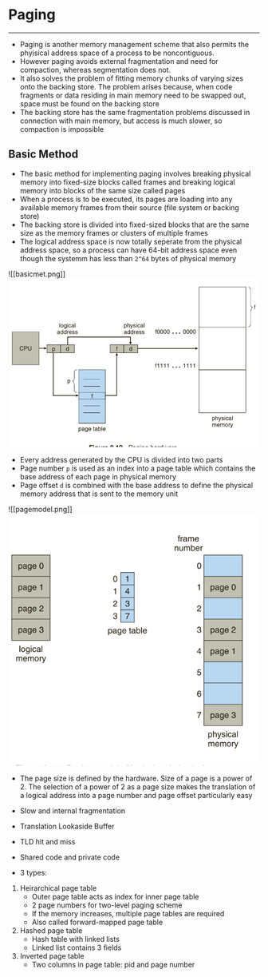 # Paging
---
- Paging is another memory management scheme that also permits the phyisical address space of a process to be noncontiguous.
- However paging avoids external fragmentation and need for compaction, whereas segmentation does not. 
- It also solves the problem of fitting memory chunks of varying sizes onto the backing store. The problem arises because, when code fragments or data residing in main memory need to be swapped out, space must be found on the backing store
- The backing store has the same fragmentation problems discussed in connection with main memory, but access is much slower, so compaction is impossible

## Basic Method
- The basic method for implementing paging involves breaking physical memory into fixed-size blocks called frames and breaking logical memory into blocks of the same size called pages
- When a process is to be executed, its pages are loading into any available memory frames from their source (file system or backing store)
- The backing store is divided into fixed-sized blocks that are the same size as the memory frames or clusters of multiple frames
- The logical address space is now totally seperate from the physical address space, so a process can have 64-bit address space even though the systemm has less than `2^64` bytes of physical memory

![[basicmet.png]]
![basicmet](https://github.com/Shogunkayo/PES_Notes/blob/main/Operating%20Systems/images/basicmet.png)

- Every address generated by the CPU is divided into two parts
- Page number `p` is used as an index into a page table which contains the base address of each page in physical memory
- Page offset `d` is combined with the base address to define the physical memory address that is sent to the memory unit

![[pagemodel.png]]
![pagemodel](https://github.com/Shogunkayo/PES_Notes/blob/main/Operating%20Systems/images/pagemodel.png)

- The page size is defined by the hardware.  Size of a page is a power of 2. The selection of a power of 2 as a page size makes the translation of a logical address into a page number and page offset particularly easy

- Slow and internal fragmentation
- Translation Lookaside Buffer
- TLD hit and miss 
- Shared code and private code
- 3 types:
1. Heirarchical page table
	- Outer page table acts as index for inner page table
	- 2 page numbers for two-level paging scheme
	- If the memory increases, multiple page tables are required
	- Also called forward-mapped page table
2. Hashed page table
	- Hash table with linked lists
	- Linked list contains 3 fields
3. Inverted page table
	- Two columns in page table: pid and page number